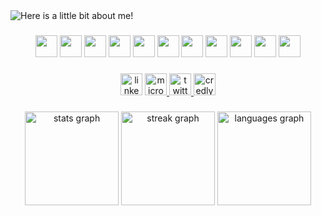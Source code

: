 <img src="https://github.com/DouglasLiebl/DouglasLiebl/blob/main/output.gif" alt="Here is a little bit about me!">

###
<div align="center">
  <img src="https://img.shields.io/badge/java-%23ED8B00.svg?style=for-the-badge&logo=openjdk&logoColor=white" height="35" />
  <img src="https://img.shields.io/badge/javascript-%23323330.svg?style=for-the-badge&logo=javascript&logoColor=%23F7DF1E" height="35" />
  <img src="https://img.shields.io/badge/elixir-%234B275F.svg?style=for-the-badge&logo=elixir&logoColor=white" height="35" />
  <img src="https://img.shields.io/badge/spring-%236DB33F.svg?style=for-the-badge&logo=spring&logoColor=white" height="35" />
  <img src="https://img.shields.io/badge/node.js-6DA55F?style=for-the-badge&logo=node.js&logoColor=white" height="35" />
  <img src="https://img.shields.io/badge/MongoDB-%234ea94b.svg?style=for-the-badge&logo=mongodb&logoColor=white" height="35" />
  <img src="https://img.shields.io/badge/postgres-%23316192.svg?style=for-the-badge&logo=postgresql&logoColor=white" height="35" />
  <img src="https://camo.githubusercontent.com/63d721e5f8294c62d26a43f71778ffcccf4b23b83234050aa6ead289c3f0e987/68747470733a2f2f696d672e736869656c64732e696f2f62616467652f6d7973716c2d2532333030303030662e7376673f7374796c653d666f722d7468652d6261646765266c6f676f3d6d7973716c266c6f676f436f6c6f723d7768697465" height="35" />
  <img src="https://img.shields.io/badge/AWS-%23FF9900.svg?style=for-the-badge&logo=amazon-aws&logoColor=white" height="35" />
  <img src="https://img.shields.io/badge/docker-%230db7ed.svg?style=for-the-badge&logo=docker&logoColor=white" height="35" />
  <img src="https://img.shields.io/badge/RabbitMQ-FF6600?logo=rabbitmq&logoColor=black&style=for-the-badge" height="35" />
</div>

###

<div align="center">
  <a href="https://www.linkedin.com/in/douglas-liebl-1b56031a0/d" target="_blank" style="text-decoration:none ">
    <img src="https://img.shields.io/static/v1?message=LinkedIn&logo=linkedin&label=&color=0077B5&logoColor=white&labelColor=&style=for-the-badge" height="35" alt="linkedin logo"  />
  </a>
  <a href="mailto:douglasliebl@outlook.com">
    <img src="https://img.shields.io/static/v1?message=Outlook&logo=microsoft-outlook&label=&color=0078D4&logoColor=white&labelColor=&style=for-the-badge" height="35" alt="microsoft-outlook logo"  />
  </a>
  <a href="https://twitter.com/sokratisps" target="_blank">
    <img src="https://img.shields.io/static/v1?message=Twitter&logo=twitter&label=&color=1DA1F2&logoColor=white&labelColor=&style=for-the-badge" height="35" alt="twitter logo"  />
  </a>
  <a href="https://www.credly.com/users/douglas-liebl.c448f647/badges" target="_blank" style="text-decoration:none ">
    <img src="https://camo.githubusercontent.com/2ef458dea991860687793fc5a6cb3a69224249a4ef6afd9dfd7754d42fd1faa3/68747470733a2f2f696d672e736869656c64732e696f2f7374617469632f76313f7374796c653d666f722d7468652d6261646765266d6573736167653d437265646c7926636f6c6f723d464636423030266c6f676f3d437265646c79266c6f676f436f6c6f723d464646464646266c6162656c3d" height="35" alt="credly logo"  />
  </a>
</div>

###

<div align="center">
  <img src="https://github-readme-stats.vercel.app/api?username=DouglasLiebl&hide_title=false&hide_rank=false&show_icons=true&include_all_commits=true&count_private=true&disable_animations=false&theme=ayu-mirage&locale=en&hide_border=true" height="150" alt="stats graph"  />
  <img src="https://streak-stats.demolab.com?user=DouglasLiebl&locale=en&mode=daily&theme=ayu-mirage&hide_border=true&border_radius=5" height="150" alt="streak graph"  />
  <img src="https://github-readme-stats.vercel.app/api/top-langs?username=DouglasLiebl&locale=en&hide_title=false&layout=compact&card_width=320&langs_count=6&theme=ayu-mirage&hide_border=true" height="150" alt="languages graph"  />
</div>
